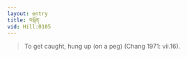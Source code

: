 ```yaml
---
layout: entry
title: བསྐོན་
vid: Hill:0105
---
```

> To get caught, hung up (on a peg) (Chang 1971: vii\.16)\.


